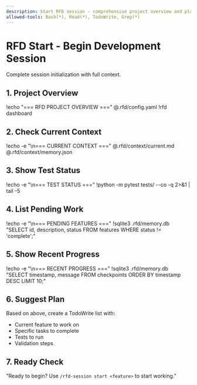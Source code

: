 ```yaml
---
description: Start RFD session - comprehensive project overview and planning
allowed-tools: Bash(*), Read(*), TodoWrite, Grep(*)
---
```


# RFD Start - Begin Development Session

Complete session initialization with full context.

## 1. Project Overview
!echo "=== RFD PROJECT OVERVIEW ==="
@.rfd/config.yaml
!rfd dashboard

## 2. Check Current Context
!echo -e "\n=== CURRENT CONTEXT ==="
@.rfd/context/current.md
@.rfd/context/memory.json

## 3. Show Test Status
!echo -e "\n=== TEST STATUS ==="
!python -m pytest tests/ --co -q 2>&1 | tail -5

## 4. List Pending Work
!echo -e "\n=== PENDING FEATURES ==="
!sqlite3 .rfd/memory.db "SELECT id, description, status FROM features WHERE status != 'complete';"

## 5. Show Recent Progress
!echo -e "\n=== RECENT PROGRESS ==="
!sqlite3 .rfd/memory.db "SELECT timestamp, message FROM checkpoints ORDER BY timestamp DESC LIMIT 10;"

## 6. Suggest Plan
Based on above, create a TodoWrite list with:
- Current feature to work on
- Specific tasks to complete
- Tests to run
- Validation steps

## 7. Ready Check
"Ready to begin? Use `/rfd-session start <feature>` to start working."